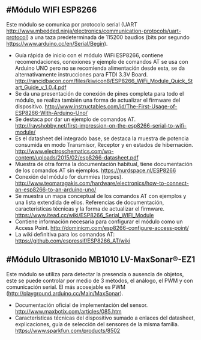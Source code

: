 
#Módulo WIFI ESP8266
--------------------
Este módulo se comunica por protocolo serial (UART http://www.mbedded.ninja/electronics/communication-protocols/uart-protocol) a una taza predeterminada de 115200 baudios (bits por segundo https://www.arduino.cc/en/Serial/Begin). 

* Guía rápida de inicio con el módulo WiFi ESP8266, contiene recomendaciones, conexiones y ejemplo de comandos AT se usa con Arduino UNO pero no se recomienda alimentación desde esta, se da alternativamente instrucciones para FTDI 3.3V Board. http://rancidbacon.com/files/kiwicon8/ESP8266_WiFi_Module_Quick_Start_Guide_v_1.0.4.pdf
* Se da una presentación de conexión de pines completa para todo el módulo, se realiza también una forma de actualizar el firmware del dispositivo. http://www.instructables.com/id/The-First-Usage-of-ESP8266-With-Arduino-Uno/
* Se destaca por dar un ejemplo de comandos AT. http://rayshobby.net/first-impression-on-the-esp8266-serial-to-wifi-module/
* Es el datasheet del integrado base, se destaca la muestra de potencia consumida en modo Transmisor, Receptor y en estados de hibernación. http://www.electroschematics.com/wp-content/uploads/2015/02/esp8266-datasheet.pdf
* Muestra de otra forma la documentación habitual, tiene documentación de los comandos AT sin ejemplos. https://nurdspace.nl/ESP8266
* Conexión del módulo for dummies (torpes). http://www.teomaragakis.com/hardware/electronics/how-to-connect-an-esp8266-to-an-arduino-uno/
* Se muestra un mapa conceptual de los comandos AT con ejemplos y una lista extendida de ellos. Referencias de documentación, características técnicas y la forma de actualizar el firmware. https://www.itead.cc/wiki/ESP8266_Serial_WIFI_Module
* Contiene información necesaria para configurar el módulo como un Access Point. http://dominicm.com/esp8266-configure-access-point/
* La wiki definitiva para los comandos AT: https://github.com/espressif/ESP8266_AT/wiki

#Módulo Ultrasonido MB1010 LV-MaxSonar®-EZ1
-------------------------------------------
Este módulo se utiliza para detectar la presencia o ausencia de objetos, este se puede controlar por medio de 3 métodos, el análogo, el PWM y con comunicación serial. El más acosejable es PWM (http://playground.arduino.cc/Main/MaxSonar).

* Documentación oficial de implementación del sensor. http://www.maxbotix.com/articles/085.htm
* Características técnicas del dispositivo sumado a enlaces del datasheet, explicaciones, guía de selección del sensores de la misma familia. https://www.sparkfun.com/products/8502
